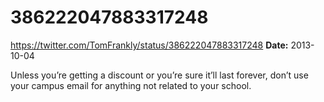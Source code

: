 # 386222047883317248
https://twitter.com/TomFrankly/status/386222047883317248
**Date:** 2013-10-04

Unless you’re getting a discount or you’re sure it’ll last forever, don’t use your campus email for anything not related to your school.
